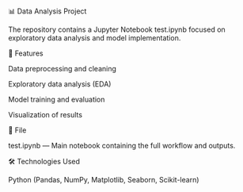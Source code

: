 📊 Data Analysis Project

The repository contains a Jupyter Notebook test.ipynb focused on exploratory data analysis and model implementation. 

🧠 Features

Data preprocessing and cleaning

Exploratory data analysis (EDA)

Model training and evaluation

Visualization of results

📁 File

test.ipynb — Main notebook containing the full workflow and outputs.

🛠️ Technologies Used

Python (Pandas, NumPy, Matplotlib, Seaborn, Scikit-learn)
